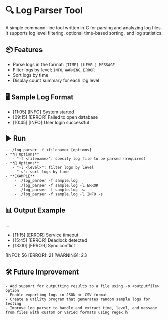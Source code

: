 # 🔍 Log Parser Tool

A simple command-line tool written in C for parsing and analyzing log files.  
It supports log level filtering, optional time-based sorting, and log statistics.

## 📦 Features

- Parse logs in the format: `[TIME] [LEVEL] MESSAGE`
- Filter logs by level; `INFO`, `WARNING`, `ERROR`
- Sort logs by time
- Display count summary for each log level

## 🖥️ Sample Log Format
- [11:05] [INFO] System started
- [09:15] [ERROR] Failed to open database
- [10:45] [INFO] User login successful

## ▶️ Run
    - ./log_parser -f <filename> [options]
    - **📘 Options**
       - "-f <filename>": specify log file to be parsed (required)
    - **📘 Options**
       - "-l <level>": filter logs by level
       - "-s": sort logs by time 
    - **EXAMPLE**
        - ./log_parser -f sample.log
        - ./log_parser -f sample.log -l ERROR
        - ./log_parser -f sample.log -s
        - ./log_parser -f sample.log -l INFO -s

## 📊 Output Example
...
- [11:15] [ERROR] Service timeout
- [15:45] [ERROR] Deadlock detected
- [13:00] [ERROR] Sync conflict

[INFO]: 56      [ERROR]: 21     [WARNING]: 23

## 🛠️ Future Improvement
    - Add support for outputting results to a file using -o <outputfile> option
    - Enable exporting logs in JSON or CSV format
    - Create a utility program that generates random sample logs for testing
    - Improve log parser to handle and extract time, level, and message from files with custom or varied formats using regex.h
